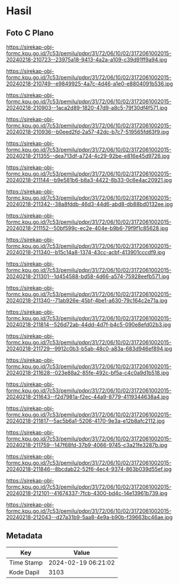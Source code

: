 # Hasil

## Foto C Plano

https://sirekap-obj-formc.kpu.go.id/7c53/pemilu/pdpr/31/72/06/10/02/3172061002015-20240218-210723--23975a18-9413-4a2a-a109-c39d91ff9a94.jpg

https://sirekap-obj-formc.kpu.go.id/7c53/pemilu/pdpr/31/72/06/10/02/3172061002015-20240218-210749--e9849925-4a7c-4d46-a1e0-e8804091b536.jpg

https://sirekap-obj-formc.kpu.go.id/7c53/pemilu/pdpr/31/72/06/10/02/3172061002015-20240218-210903--1aca2d89-1820-47d9-a8c5-79f30df4f571.jpg

https://sirekap-obj-formc.kpu.go.id/7c53/pemilu/pdpr/31/72/06/10/02/3172061002015-20240218-210936--b0eed2fd-2a57-42dc-b7c7-519565fd63f9.jpg

https://sirekap-obj-formc.kpu.go.id/7c53/pemilu/pdpr/31/72/06/10/02/3172061002015-20240218-211355--dea713df-a724-4c29-92be-e816e45d9726.jpg

https://sirekap-obj-formc.kpu.go.id/7c53/pemilu/pdpr/31/72/06/10/02/3172061002015-20240218-211144--b9e581b6-b8a3-4422-8b33-0c6e4ac20921.jpg

https://sirekap-obj-formc.kpu.go.id/7c53/pemilu/pdpr/31/72/06/10/02/3172061002015-20240218-211342--38a8fddb-46d3-44d6-abd8-db88bd0132ee.jpg

https://sirekap-obj-formc.kpu.go.id/7c53/pemilu/pdpr/31/72/06/10/02/3172061002015-20240218-211152--50bf599c-ec2e-404e-b9b6-79f9f1c85628.jpg

https://sirekap-obj-formc.kpu.go.id/7c53/pemilu/pdpr/31/72/06/10/02/3172061002015-20240218-211340--b15c14a8-1374-43cc-acbf-413901cccdf9.jpg

https://sirekap-obj-formc.kpu.go.id/7c53/pemilu/pdpr/31/72/06/10/02/3172061002015-20240218-211301--1d454588-bd58-4d66-a574-75928eefb571.jpg

https://sirekap-obj-formc.kpu.go.id/7c53/pemilu/pdpr/31/72/06/10/02/3172061002015-20240218-211340--71ab926e-45bf-4be1-a630-79c164c2e71a.jpg

https://sirekap-obj-formc.kpu.go.id/7c53/pemilu/pdpr/31/72/06/10/02/3172061002015-20240218-211814--526d72ab-44dd-4d7f-b4c5-090e8efd02b3.jpg

https://sirekap-obj-formc.kpu.go.id/7c53/pemilu/pdpr/31/72/06/10/02/3172061002015-20240218-211729--9912c0b3-b5ab-48c0-a83a-683d946ef894.jpg

https://sirekap-obj-formc.kpu.go.id/7c53/pemilu/pdpr/31/72/06/10/02/3172061002015-20240218-211628--023e88a2-85fe-492c-bf5a-c4c0a9d1b518.jpg

https://sirekap-obj-formc.kpu.go.id/7c53/pemilu/pdpr/31/72/06/10/02/3172061002015-20240218-211643--f2d7981a-f2ec-44a9-8779-4119344638a4.jpg

https://sirekap-obj-formc.kpu.go.id/7c53/pemilu/pdpr/31/72/06/10/02/3172061002015-20240218-211817--5ac5b6a1-5206-4170-9e3a-e12b8afc2112.jpg

https://sirekap-obj-formc.kpu.go.id/7c53/pemilu/pdpr/31/72/06/10/02/3172061002015-20240218-211759--147f68fd-37b9-4066-9745-c3a21fe3287b.jpg

https://sirekap-obj-formc.kpu.go.id/7c53/pemilu/pdpr/31/72/06/10/02/3172061002015-20240218-211846--8bcdab22-52f6-4ec4-9374-863b039d55ef.jpg

https://sirekap-obj-formc.kpu.go.id/7c53/pemilu/pdpr/31/72/06/10/02/3172061002015-20240218-212101--41674337-7fcb-4300-bd4c-14e13961b739.jpg

https://sirekap-obj-formc.kpu.go.id/7c53/pemilu/pdpr/31/72/06/10/02/3172061002015-20240218-212043--d27a31b9-5aa8-4e9a-b90b-f39663bc46ae.jpg


## Metadata

| Key        | Value               |
| ---------- | ------------------- |
| Time Stamp | 2024-02-19 06:21:02 |
| Kode Dapil | 3103                |



